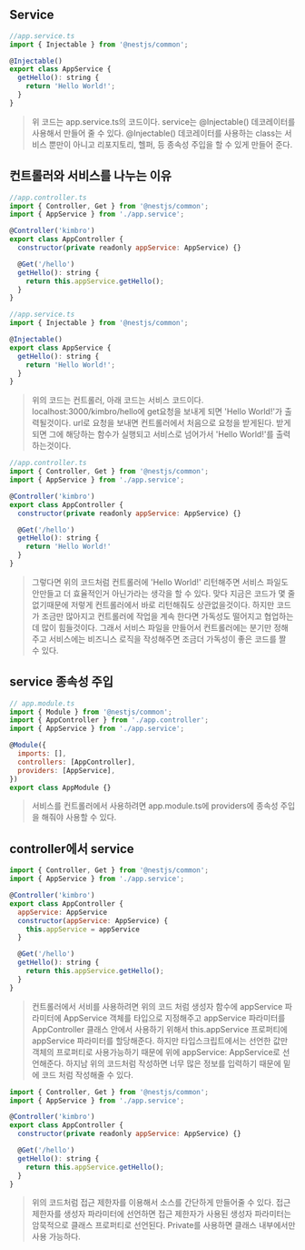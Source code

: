 
## Service
```js
//app.service.ts
import { Injectable } from '@nestjs/common';

@Injectable()
export class AppService {
  getHello(): string {
    return 'Hello World!';
  }
}
```
> 위 코드는 app.service.ts의 코드이다. service는 @Injectable() 데코레이터를 사용해서 만들어 줄 수 있다. @Injectable() 데코레이터를 사용하는 class는 서비스 뿐만이 아니고 리포지토리, 헬퍼, 등 종속성 주입을 할 수 있게 만들어 준다. 

## 컨트롤러와 서비스를 나누는 이유 
```js
//app.controller.ts
import { Controller, Get } from '@nestjs/common';
import { AppService } from './app.service';

@Controller('kimbro')
export class AppController {
  constructor(private readonly appService: AppService) {}

  @Get('/hello')
  getHello(): string {
    return this.appService.getHello();
  }
}
```
```js
//app.service.ts
import { Injectable } from '@nestjs/common';

@Injectable()
export class AppService {
  getHello(): string {
    return 'Hello World!';
  }
}
```
> 위의 코드는 컨트롤러, 아래 코드는 서비스 코드이다. localhost:3000/kimbro/hello에 get요청을 보내게 되면 'Hello World!'가 출력될것이다. url로 요청을 보내면 컨트롤러에서 처음으로 요청을 받게된다. 받게되면 그에 해당하는 함수가 실행되고 서비스로 넘어가서 'Hello World!'를 출력하는것이다. 

```js
//app.controller.ts
import { Controller, Get } from '@nestjs/common';
import { AppService } from './app.service';

@Controller('kimbro')
export class AppController {
  constructor(private readonly appService: AppService) {}

  @Get('/hello')
  getHello(): string {
    return 'Hello World!'
  }
}
```

> 그렇다면 위의 코드처럼 컨트롤러에 'Hello World!' 리턴해주면 서비스 파일도 안만들고 더 효율적인거 아닌가라는 생각을 할 수 있다. 맞다 지금은 코드가 몇 줄 없기때문에 저렇게 컨트롤러에서 바로 리턴해줘도 상관없을것이다. 하지만 코드가 조금만 많아지고 컨트롤러에 작업을 계속 한다면 가독성도 떨어지고 협업하는데 많이 힘들것이다. 그래서 서비스 파일을 만들어서 컨트롤러에는 분기만 정해주고 서비스에는 비즈니스 로직을 작성해주면 조금더 가독성이 좋은 코드를 짤 수 있다. 

## service 종속성 주입
```js
// app.module.ts
import { Module } from '@nestjs/common';
import { AppController } from './app.controller';
import { AppService } from './app.service';

@Module({
  imports: [],
  controllers: [AppController],
  providers: [AppService],
})
export class AppModule {}
```
> 서비스를 컨트롤러에서 사용하려면 app.module.ts에  providers에 종속성 주입을 해줘야 사용할 수 있다.

## controller에서 service
```js
import { Controller, Get } from '@nestjs/common';
import { AppService } from './app.service';

@Controller('kimbro')
export class AppController {
  appService: AppService
  constructor(appService: AppService) {
  	this.appService = appService
  }

  @Get('/hello')
  getHello(): string {
    return this.appService.getHello();
  }
}
```

> 컨트롤러에서 서비를 사용하려면 위의 코드 처럼  생성자 함수에 appService 파라미터에 AppService 객체를 타입으로 지정해주고 appService 파라미터를 AppController 클래스 안에서 사용하기 위해서 this.appService 프로퍼티에 appService 파라미터를 할당해준다. 하지만 타입스크립트에서는 선언한 값만 객체의 프로퍼티로 사용가능하기 때문에 위에 appService: AppService로  선언해준다. 하지남 위의 코드처럼 작성하면 너무 많은 정보를 입력하기 때문에 밑에 코드 처럼 작성해줄 수 있다.

```js
import { Controller, Get } from '@nestjs/common';
import { AppService } from './app.service';

@Controller('kimbro')
export class AppController {
  constructor(private readonly appService: AppService) {}

  @Get('/hello')
  getHello(): string {
    return this.appService.getHello();
  }
}

```
> 위의 코드처럼 접근 제한자를 이용해서 소스를 간단하게 만들어줄 수 있다. 접근 제한자를 생성자 파라미터에 선언하면 접근 제한자가 사용된 생성자 파라미터는 암묵적으로 클래스 프로퍼티로 선언된다. Private를 사용하면 클래스 내부에서만 사용 가능하다.